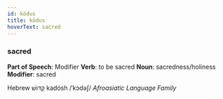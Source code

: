 ```yaml
---
id: ködus
title: ködus
hoverText: sacred
---
```


### sacred

**Part of Speech**: Modifier
**Verb**: to be sacred
**Noun**: sacredness/holiness
**Modifier**: sacred

Hebrew קָדוֹשׁ kadósh /ˈkɔdəʃ/
*Afroasiatic Language Family*